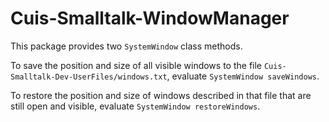 # Cuis-Smalltalk-WindowManager

This package provides two `SystemWindow` class methods.

To save the position and size of all visible windows to the file
`Cuis-Smalltalk-Dev-UserFiles/windows.txt`, evaluate `SystemWindow saveWindows`.

To restore the position and size of windows described in that file
that are still open and visible, evaluate `SystemWindow restoreWindows`.

